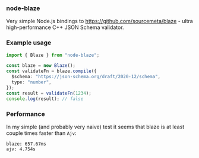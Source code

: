 ### node-blaze

Very simple Node.js bindings to https://github.com/sourcemeta/blaze - ultra high-performance C++ JSON Schema validator.

### Example usage

```typescript
import { Blaze } from "node-blaze";

const blaze = new Blaze();
const validateFn = blaze.compile({
  $schema: "https://json-schema.org/draft/2020-12/schema",
  type: "number",
});
const result = validateFn(1234);
console.log(result); // false
```

### Performance

In my simple (and probably very naive) test it seems that blaze is at least couple times faster than `Ajv`:

```text
blaze: 657.67ms
ajv: 4.754s
```
